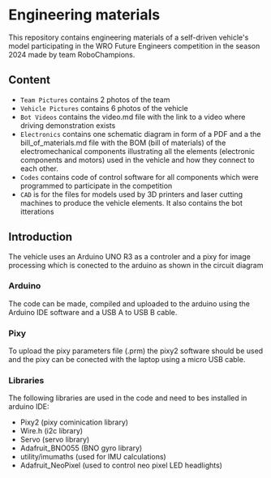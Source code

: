 Engineering materials
====

This repository contains engineering materials of a self-driven vehicle's model participating in the WRO Future Engineers competition in the season 2024 made by team RoboChampions.

## Content

* `Team Pictures` contains 2 photos of the team 
* `Vehicle Pictures` contains 6 photos of the vehicle 
* `Bot Videos` contains the video.md file with the link to a video where driving demonstration exists
* `Electronics` contains one schematic diagram in form of a PDF and a the bill_of_materials.md file with the BOM (bill of materials) of the electromechanical components illustrating all the elements (electronic components and motors) used in the vehicle and how they connect to each other.
* `Codes` contains code of control software for all components which were programmed to participate in the competition
* `CAD` is for the files for models used by 3D printers and laser cutting machines to produce the vehicle elements. It also contains the bot itterations

## Introduction
The vehicle uses an Arduino UNO R3 as a controler and a pixy for image processing which is conected to the arduino as shown in the circuit diagram

### Arduino
The code can be made, compiled and uploaded to the arduino using the Arduino IDE software and a USB A to USB B cable.

### Pixy
To upload the pixy parameters file (.prm) the pixy2 software should be used and the pixy can be conected with the laptop using a micro USB cable.

### Libraries 
The following libraries are used in the code and need to bes installed in arduino IDE:
* Pixy2 (pixy cominication library)
* Wire.h (i2c library)
* Servo (servo library)
* Adafruit_BNO055 (BNO gyro library)
* utility/imumaths (used for IMU calculations)
* Adafruit_NeoPixel (used to control neo pixel LED headlights)
